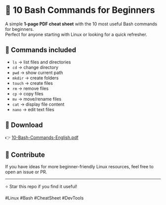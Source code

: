 # 🐧 10 Bash Commands for Beginners

A simple **1-page PDF cheat sheet** with the 10 most useful Bash commands for beginners.  
Perfect for anyone starting with Linux or looking for a quick refresher.

## 📖 Commands included
- `ls` → list files and directories  
- `cd` → change directory  
- `pwd` → show current path  
- `mkdir` → create folders  
- `touch` → create files  
- `rm` → remove files  
- `cp` → copy files  
- `mv` → move/rename files  
- `cat` → display file content  
- `nano` → edit text files  

## 📂 Download
👉 [10-Bash-Commands-English.pdf](./10-Bash-Commands-English.pdf)

## 🚀 Contribute
If you have ideas for more beginner-friendly Linux resources, feel free to open an issue or PR.

---

⭐️ Star this repo if you find it useful!  

#Linux #Bash #CheatSheet #DevTools
